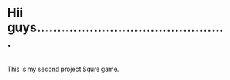 # Hii guys...............................................
<br>
This is my second project Squre game.